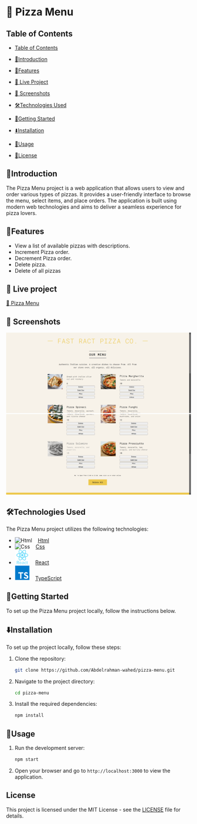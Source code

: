 
# 🍕 Pizza Menu

## Table of Contents

- [Table of Contents](#table-of-contents)
- [👋Introduction](#introduction)
- [🌟Features](#features)
- [🚀 Live Project](#-live-project)
- [📸 Screenshots](#-screenshots)

- [🛠️Technologies Used](#️technologies-used)
- [🏁Getting Started](#getting-started)
- [⬇️Installation](#️installation)
- [🔧Usage](#usage)
- [📄License](#license)


## 👋Introduction

The Pizza Menu project is a web application that allows users to view and order various types of pizzas. It provides a user-friendly interface to browse the menu, select items, and place orders. The application is built using modern web technologies and aims to deliver a seamless experience for pizza lovers.
## 🌟Features

* View a list of available pizzas with descriptions.
* Increment Pizza order.
* Decrement Pizza order.
* Delete pizza.
* Delete of all pizzas

## 🚀 Live project
[🍕 Pizza Menu](https://pizza-menu-mauve-beta.vercel.app/)

##  📸 Screenshots
![](./screenshots/pizza1.png)
![](./screenshots/pizza2.png)

## 🛠️Technologies Used

The Pizza Menu project utilizes the following technologies:

- <img src="https://icons.iconarchive.com/icons/cornmanthe3rd/plex/512/Other-html-5-icon.png" alt="Html" width="40" height="40"/> &nbsp; &nbsp;[Html](https://html.com/)
- <img src="https://encrypted-tbn0.gstatic.com/images?q=tbn:ANd9GcT8iZ9fQBGw_J7-7PZ6Fm3xsszjQDJHocu3Zw&s" alt="Css" width="40" height="40"/> &nbsp; &nbsp;[Css](https://www.w3.org/Style/CSS/Overview.en.html)
- <img src="https://raw.githubusercontent.com/devicons/devicon/master/icons/react/react-original-wordmark.svg" alt="React" width="40" height="40"/> &nbsp; &nbsp;[React](https://reactjs.org/)
- <img src="https://raw.githubusercontent.com/devicons/devicon/master/icons/typescript/typescript-original.svg" alt="typescript" width="40" height="40"/> &nbsp; &nbsp;[TypeScript](https://www.typescriptlang.org/)


## 🏁Getting Started

To set up the Pizza Menu project locally, follow the instructions below.

## ⬇️Installation


To set up the project locally, follow these steps:

1. Clone the repository:

    ```bash
    git clone https://github.com/Abdelrahman-wahed/pizza-menu.git
    
    ```
2. Navigate to the project directory:

    ```bash
    cd pizza-menu
    
    ```
3. Install the required dependencies:

    ```bash
    npm install
    
    ```



## 🔧Usage

1. Run the development server:

   ```bash
   npm start
   ```


2. Open your browser and go to `http://localhost:3000` to view the application.

## License

This project is licensed under the MIT License - see the [LICENSE](LICENSE.md) file for details.
